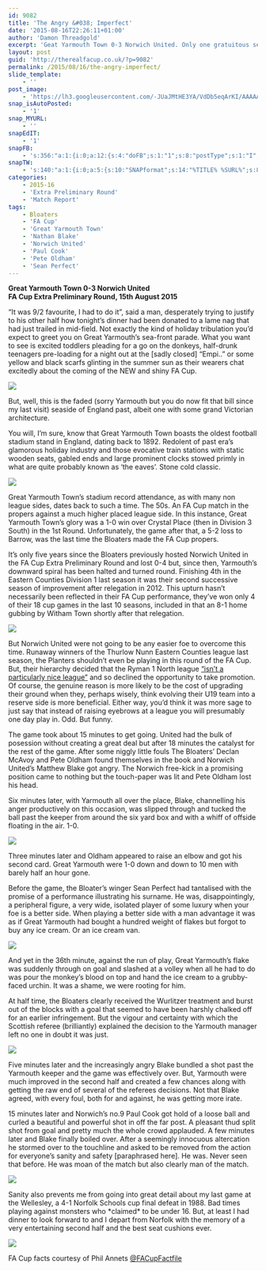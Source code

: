 ```yaml
---
id: 9082
title: 'The Angry &#038; Imperfect'
date: '2015-08-16T22:26:11+01:00'
author: 'Damon Threadgold'
excerpt: 'Geat Yarmouth Town 0-3 Norwich United. Only one gratuitous seaside photo. A perfect winger and an angry man.'
layout: post
guid: 'http://therealfacup.co.uk/?p=9082'
permalink: /2015/08/16/the-angry-imperfect/
slide_template:
    - ''
post_image:
    - 'https://lh3.googleusercontent.com/-JUaJMtHE3YA/VdDb5eqArKI/AAAAAAAAFUY/wFDr3OoogXM/s720-Ic42/IMG_0981.jpg'
snap_isAutoPosted:
    - '1'
snap_MYURL:
    - ''
snapEdIT:
    - '1'
snapFB:
    - 's:356:"a:1:{i:0;a:12:{s:4:"doFB";s:1:"1";s:8:"postType";s:1:"I";s:10:"AttachPost";s:1:"2";s:10:"SNAPformat";s:15:"%EXCERPT% %URL%";s:9:"isAutoImg";s:1:"A";s:8:"imgToUse";s:0:"";s:9:"isAutoURL";s:1:"A";s:8:"urlToUse";s:0:"";s:11:"isPrePosted";s:1:"1";s:8:"isPosted";s:1:"1";s:4:"pgID";s:30:"156412412358_10153517785047359";s:5:"pDate";s:19:"2015-08-16 21:26:22";}}";'
snapTW:
    - 's:140:"a:1:{i:0;a:5:{s:10:"SNAPformat";s:14:"%TITLE% %SURL%";s:8:"attchImg";s:1:"0";s:9:"isAutoImg";s:1:"A";s:8:"imgToUse";s:0:"";s:4:"doTW";i:0;}}";'
categories:
    - 2015-16
    - 'Extra Preliminary Round'
    - 'Match Report'
tags:
    - Bloaters
    - 'FA Cup'
    - 'Great Yarmouth Town'
    - 'Nathan Blake'
    - 'Norwich United'
    - 'Paul Cook'
    - 'Pete Oldham'
    - 'Sean Perfect'
---
```


**Great Yarmouth Town 0-3 Norwich United**  
 **FA Cup Extra Preliminary Round, 15th August 2015**

“It was 9/2 favourite, I had to do it”, said a man, desperately trying to justify to his other half how tonight’s dinner had been donated to a lame nag that had just trailed in mid-field. Not exactly the kind of holiday tribulation you’d expect to greet you on Great Yarmouth’s sea-front parade. What you want to see is excited toddlers pleading for a go on the donkeys, half-drunk teenagers pre-loading for a night out at the \[sadly closed\] “Empi..” or some yellow and black scarfs glinting in the summer sun as their wearers chat excitedly about the coming of the NEW and shiny FA Cup.

![](https://lh3.googleusercontent.com/-_JWm6HVx7RY/VdDbgHnGzYI/AAAAAAAAFSg/bTf86GgkZ34/s720-Ic42/IMG_0915.jpg)

But, well, this is the faded (sorry Yarmouth but you do now fit that bill since my last visit) seaside of England past, albeit one with some grand Victorian architecture.

You will, I’m sure, know that Great Yarmouth Town boasts the oldest football stadium stand in England, dating back to 1892. Redolent of past era’s glamorous holiday industry and those evocative train stations with static wooden seats, gabled ends and large prominent clocks stowed primly in what are quite probably known as ‘the eaves’. Stone cold classic.

![](https://lh3.googleusercontent.com/-wrCW07gWG90/VdDbjuyWxFI/AAAAAAAAFS8/EK89-yOQeN0/s720-Ic42/IMG_0928.jpg)

Great Yarmouth Town’s stadium record attendance, as with many non league sides, dates back to such a time. The 50s. An FA Cup match in the propers against a much higher placed league side. In this instance, Great Yarmouth Town’s glory was a 1-0 win over Crystal Place (then in Division 3 South) in the 1st Round. Unfortunately, the game after that, a 5-2 loss to Barrow, was the last time the Bloaters made the FA Cup propers.

It’s only five years since the Bloaters previously hosted Norwich United in the FA Cup Extra Preliminary Round and lost 0-4 but, since then, Yarmouth’s downward spiral has been halted and turned round. Finishing 4th in the Eastern Counties Division 1 last season it was their second successive season of improvement after relegation in 2012. This upturn hasn’t necessarily been reflected in their FA Cup performance, they’ve won only 4 of their 18 cup games in the last 10 seasons, included in that an 8-1 home gubbing by Witham Town shortly after that relegation.

![](https://lh3.googleusercontent.com/-pKv0E7qK8DM/VdDbrUh5RyI/AAAAAAAAFTc/X16fK3-LsO4/s720-Ic42/IMG_0946.jpg)

But Norwich United were not going to be any easier foe to overcome this time. Runaway winners of the Thurlow Nunn Eastern Counties league last season, the Planters shouldn’t even be playing in this round of the FA Cup. But, their hierarchy decided that the Ryman 1 North league [“isn’t a particularly nice league”](http://www.edp24.co.uk/sport/norwich_united_decide_against_pursuit_of_promotion_1_4023805) and so declined the opportunity to take promotion. Of course, the genuine reason is more likely to be the cost of upgrading their ground when they, perhaps wisely, think evolving their U19 team into a reserve side is more beneficial. Either way, you’d think it was more sage to just say that instead of raising eyebrows at a league you will presumably one day play in. Odd. But funny.

The game took about 15 minutes to get going. United had the bulk of posession without creating a great deal but after 18 minutes the catalyst for the rest of the game. After some niggly little fouls The Bloaters’ Declan McAvoy and Pete Oldham found themselves in the book and Norwich United’s Matthew Blake got angry. The Norwich free-kick in a promising position came to nothing but the touch-paper was lit and Pete Oldham lost his head.

Six minutes later, with Yarmouth all over the place, Blake, channelling his anger productively on this occasion, was slipped through and tucked the ball past the keeper from around the six yard box and with a whiff of offside floating in the air. 1-0.

![](https://lh3.googleusercontent.com/-GKF-Xi9GZw8/VdDbqqqMvYI/AAAAAAAAFTg/L9z_B6IY6EA/s720-Ic42/IMG_0940.jpg)

Three minutes later and Oldham appeared to raise an elbow and got his second card. Great Yarmouth were 1-0 down and down to 10 men with barely half an hour gone.

Before the game, the Bloater’s winger Sean Perfect had tantalised with the promise of a performance illustrating his surname. He was, disappointingly, a peripheral figure, a very wide, isolated player of some luxury when your foe is a better side. When playing a better side with a man advantage it was as if Great Yarmouth had bought a hundred weight of flakes but forgot to buy any ice cream. Or an ice cream van.

![](https://lh3.googleusercontent.com/-fca1DkgTQUo/VdDbrdj4XvI/AAAAAAAAFTk/ysePDMd6CO0/s720-Ic42/IMG_0949.jpg)

And yet in the 36th minute, against the run of play, Great Yarmouth’s flake was suddenly through on goal and slashed at a volley when all he had to do was pour the monkey’s blood on top and hand the ice cream to a grubby-faced urchin. It was a shame, we were rooting for him.

At half time, the Bloaters clearly received the Wurlitzer treatment and burst out of the blocks with a goal that seemed to have been harshly chalked off for an earlier infringement. But the vigour and certainty with which the Scottish referee (brilliantly) explained the decision to the Yarmouth manager left no one in doubt it was just.

![](https://lh3.googleusercontent.com/-BDt7IsdL2SM/VdDbtjA_9MI/AAAAAAAAFT0/4eijxn0irtM/s720-Ic42/IMG_0965.jpg)

Five minutes later and the increasingly angry Blake bundled a shot past the Yarmouth keeper and the game was effectively over. But, Yarmouth were much improved in the second half and created a few chances along with getting the raw end of several of the referees decisions. Not that Blake agreed, with every foul, both for and against, he was getting more irate.

15 minutes later and Norwich’s no.9 Paul Cook got hold of a loose ball and curled a beautiful and powerful shot in off the far post. A pleasant thud split shot from goal and pretty much the whole crowd applauded. A few minutes later and Blake finally boiled over. After a seemingly innocuous altercation he stormed over to the touchline and asked to be removed from the action for everyone’s sanity and safety \[paraphrased here\]. He was. Never seen that before. He was moan of the match but also clearly man of the match.

![](https://lh3.googleusercontent.com/-JUaJMtHE3YA/VdDb5eqArKI/AAAAAAAAFUY/wFDr3OoogXM/s720-Ic42/IMG_0981.jpg)

Sanity also prevents me from going into great detail about my last game at the Wellesley, a 4-1 Norfolk Schools cup final defeat in 1988. Bad times playing against monsters who \*claimed\* to be under 16. But, at least I had dinner to look forward to and I depart from Norfolk with the memory of a very entertaining second half and the best seat cushions ever.

![](https://lh3.googleusercontent.com/-98zNL2uBRLI/VdEClRksBuI/AAAAAAAAFX4/N2uFoz9InFU/s720-Ic42/IMG_7086.jpg)

FA Cup facts courtesy of Phil Annets [@FACupFactfile](https://twitter.com/FACupFactfile)